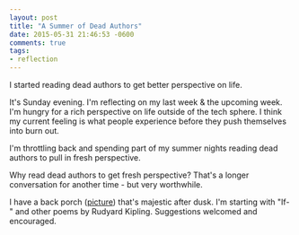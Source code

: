 ```yaml
---
layout: post
title: "A Summer of Dead Authors"
date: 2015-05-31 21:46:53 -0600
comments: true
tags:
- reflection
---
```


I started reading dead authors to get better perspective on life.

<!--more-->

It's Sunday evening. I'm reflecting on my last week & the upcoming
week. I'm hungry for a rich perspective on life outside of the
tech sphere. I think my current feeling is what people experience
before they push themselves into burn out.

I'm throttling back and spending part of my summer nights reading
dead authors to pull in fresh perspective.

Why read dead authors to get fresh perspective? That's a longer
conversation for another time - but very worthwhile.

I have a back porch ([picture](https://instagram.com/p/3VPixrnBOh/?taken-by=westonplatter))
that's majestic after dusk. I'm starting with "If-" and other
poems by Rudyard Kipling. Suggestions welcomed and encouraged.

